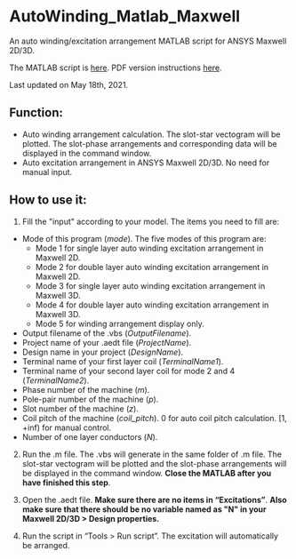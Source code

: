 # AutoWinding_Matlab_Maxwell
An auto winding/excitation arrangement MATLAB script for ANSYS Maxwell 2D/3D.

The MATLAB script is [here](https://github.com/cannonjiang97/AutoWinding_Matlab_Maxwell/blob/main/AutoWinding.m). PDF version instructions [here](https://github.com/cannonjiang97/AutoWinding_Matlab_Maxwell/blob/main/Instruction_AutoWinding.pdf). 

Last updated on May 18th, 2021.

## Function:
* Auto winding arrangement calculation. The slot-star vectogram will be plotted. The slot-phase arrangements and corresponding data will be displayed in the command window. 
* Auto excitation arrangement in ANSYS Maxwell 2D/3D. No need for manual input.

## How to use it:
1.	Fill the "input" according to your model. The items you need to fill are:
  -	Mode of this program (*mode*). The five modes of this program are:
    -	Mode 1 for single layer auto winding excitation arrangement in Maxwell 2D.
    -	Mode 2 for double layer auto winding excitation arrangement in Maxwell 2D.
    -	Mode 3 for single layer auto winding excitation arrangement in Maxwell 3D.
    -	Mode 4 for double layer auto winding excitation arrangement in Maxwell 3D.
    -	Mode 5 for winding arrangement display only.
  -	Output filename of the .vbs (*OutputFilename*).
  -	Project name of your .aedt file (*ProjectName*).
  -	Design name in your project (*DesignName*).
  -	Terminal name of your first layer coil (*TerminalName1*).
  -	Terminal name of your second layer coil for mode 2 and 4 (*TerminalName2*).
  -	Phase number of the machine (*m*).
  -	Pole-pair number of the machine (*p*).
  -	Slot number of the machine (*z*).
  -	Coil pitch of the machine (*coil_pitch*). 0 for auto coil pitch calculation. [1, +inf) for manual control.
  -	Number of one layer conductors (*N*).

2.	Run the .m file. The .vbs will generate in the same folder of .m file. The slot-star vectogram will be plotted and the slot-phase arrangements will be displayed in the command window. **Close the MATLAB after you have finished this step**.

3.	Open the .aedt file. **Make sure there are no items in “Excitations”**. **Also make sure that there should be no variable named as "N" in your Maxwell 2D/3D > Design properties.**
 
4.	Run the script in “Tools > Run script”. The excitation will automatically be arranged.

